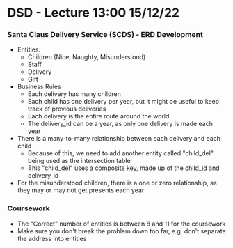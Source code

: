 # DSD - Lecture 13:00 15/12/22

### Santa Claus Delivery Service (SCDS) - ERD Development

- Entities:
    - Children (Nice, Naughty, Misunderstood)
    - Staff
    - Delivery
    - Gift
- Business Rules
    - Each delivery has many children
    - Each child has one delivery per year, but it might be useful to keep track of previous deliveries
    - Each delivery is the entire route around the world
    - The delivery_id can be a year, as only one delivery is made each year
- There is a many-to-many relationship between each delivery and each child
    - Because of this, we need to add another entity called "child_del" being used as the intersection table
    - This "child_del" uses a composite key, made up of the child_id and delivery_id
- For the misunderstood children, there is a one or zero relationship, as they may or may not get presents each year
  
### Coursework

- The "Correct" number of entities is between 8 and 11 for the coursework
- Make sure you don't break the problem down too far, e.g. don't separate the address into entities